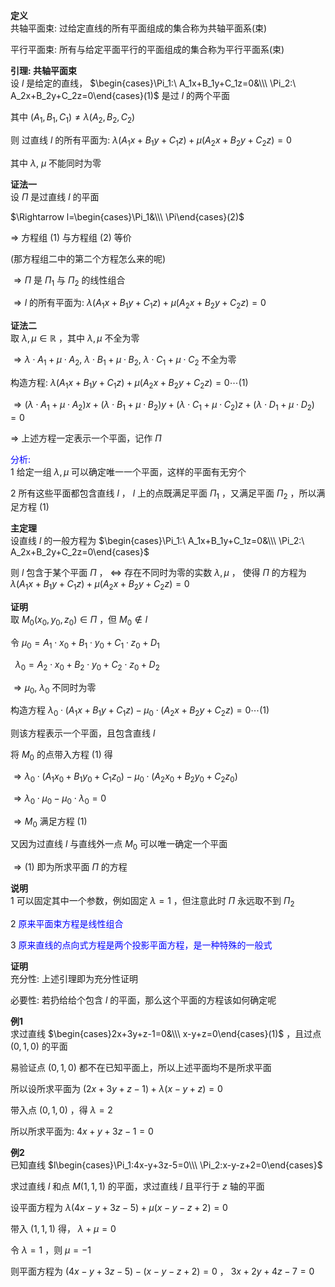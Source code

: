 **定义**  
共轴平面束: 过给定直线的所有平面组成的集合称为共轴平面系(束)  
  
平行平面束: 所有与给定平面平行的平面组成的集合称为平行平面系(束)  
  
**引理: 共轴平面束**  
设 $l$ 是给定的直线， $\begin{cases}\Pi_1:\ A_1x+B_1y+C_1z=0&\\\ \Pi_2:\ A_2x+B_2y+C_2z=0\end{cases}(1)$ 是过 $l$ 的两个平面  
  
其中 $(A_1,B_1,C_1) \neq \lambda(A_2,B_2,C_2)$  
  
则 过直线 $l$ 的所有平面为: $\lambda(A_1x + B_1y + C_1z)+\mu(A_2x + B_2y + C_2z)=0$  
  
其中 $\lambda,\ \mu$ 不能同时为零  
  
**证法一**  
设 $\Pi$ 是过直线 $l$ 的平面  
  
$\Rightarrow l=\begin{cases}\Pi_1&\\\ \Pi\end{cases}(2)$  
  
$\Rightarrow$ 方程组 $(1)$ 与方程组 $(2)$ 等价  
  
(那方程组二中的第二个方程怎么来的呢)  
  
$\Rightarrow\Pi$ 是 $\Pi_1$ 与 $\Pi_2$ 的线性组合  
  
$\Rightarrow l$ 的所有平面为: $\lambda(A_1x + B_1y + C_1z)+\mu(A_2x + B_2y + C_2z)=0$  
  
**证法二**  
取 $\lambda,\mu\in\mathbb R$ ，其中 $\lambda,\mu$ 不全为零  
  
$\Rightarrow\lambda\cdot A_1+\mu\cdot A_2,\ \lambda\cdot B_1+\mu\cdot B_2,\ \lambda\cdot C_1+\mu\cdot C_2$ 不全为零  
  
构造方程: $\lambda(A_1x+B_1y+C_1z)+\mu(A_2x+B_2y+C_2z)=0\cdots(1)$  
  
$\Rightarrow(\lambda\cdot A_1+\mu\cdot A_2)x+(\lambda\cdot B_1+\mu\cdot B_2)y+(\lambda\cdot C_1+\mu\cdot C_2)z+(\lambda\cdot D_1+\mu\cdot D_2)=0$  
  
$\Rightarrow$ 上述方程一定表示一个平面，记作 $\Pi$  
  
<font color=blue>分析:</font>  
1 给定一组 $\lambda,\mu$ 可以确定唯一一个平面，这样的平面有无穷个  
  
2 所有这些平面都包含直线 $l$ ， $l$ 上的点既满足平面 $\Pi_1$ ，又满足平面 $\Pi_2$ ，所以满足方程 $(1)$  
  
**主定理**  
设直线 $l$ 的一般方程为 $\begin{cases}\Pi_1:\ A_1x+B_1y+C_1z=0&\\\ \Pi_2:\ A_2x+B_2y+C_2z=0\end{cases}$  
  
则 $l$ 包含于某个平面 $\Pi$ ， $\Leftrightarrow$ 存在不同时为零的实数 $\lambda,\mu$ ， 使得 $\Pi$ 的方程为 $\lambda(A_1x + B_1y + C_1z)+\mu(A_2x + B_2y + C_2z)=0$  
  
**证明**  
取 $M_0(x_0,y_0,z_0)\in\Pi$ ，但 $M_0\not\in l$  
  
令 $\mu_0=A_1\cdot x_0+B_1\cdot y_0+C_1\cdot z_0+D_1$  
  
$\enspace\lambda_0=A_2\cdot x_0+B_2\cdot y_0+C_2\cdot z_0+D_2$  
  
$\Rightarrow\mu_0,\ \lambda_0$ 不同时为零  
  
构造方程 $\lambda_0\cdot(A_1x+B_1y+C_1z)-\mu_0\cdot(A_2x+B_2y+C_2z)=0\cdots(1)$  
  
则该方程表示一个平面，且包含直线 $l$  
  
将 $M_0$ 的点带入方程 $(1)$ 得  
  
$\Rightarrow\lambda_0\cdot(A_1x_0+B_1y_0+C_1z_0)-\mu_0\cdot(A_2x_0+B_2y_0+C_2z_0)$  
  
$\Rightarrow\lambda_0\cdot\mu_0-\mu_0\cdot\lambda_0=0$  
  
$\Rightarrow M_0$ 满足方程 $(1)$  
  
又因为过直线 $l$ 与直线外一点 $M_0$ 可以唯一确定一个平面  
  
$\Rightarrow(1)$ 即为所求平面 $\Pi$ 的方程  
  
**说明**  
1 可以固定其中一个参数，例如固定 $\lambda=1$ ，但注意此时 $\Pi$ 永远取不到 $\Pi_2$  
  
2 <font color=blue>原来平面束方程是线性组合</font>  
  
3 <font color=blue>原来直线的点向式方程是两个投影平面方程，是一种特殊的一般式</font>  
  
**证明**  
充分性: 上述引理即为充分性证明  
  
必要性: 若扔给给个包含 $l$ 的平面，那么这个平面的方程该如何确定呢  
  
**例1**  
求过直线 $\begin{cases}2x+3y+z-1=0&\\\ x-y+z=0\end{cases}(1)$ ，且过点 $(0,1,0)$ 的平面  
  
易验证点 $(0,1,0)$ 都不在已知平面上，所以上述平面均不是所求平面  
  
所以设所求平面为 $(2x+3y+z-1)+\lambda(x-y+z)=0$  
  
带入点 $(0,1,0)$ ，得 $\lambda=2$  
  
所以所求平面为: $4x+y+3z-1=0$  
  
**例2**  
已知直线 $l\begin{cases}\Pi_1:4x-y+3z-5=0\\\ \Pi_2:x-y-z+2=0\end{cases}$  
  
求过直线 $l$ 和点 $M(1,1,1)$ 的平面，求过直线 $l$ 且平行于 $z$ 轴的平面  
  
设平面方程为 $\lambda(4x-y+3z-5)+\mu(x-y-z+2)=0$  
  
带入 $(1,1,1)$ 得， $\lambda+\mu=0$  
  
令 $\lambda=1$ ，则 $\mu=-1$  
  
则平面方程为 $(4x-y+3z-5)-(x-y-z+2)=0$ ， $3x+2y+4z-7=0$  
